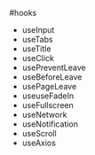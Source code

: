 #hooks

- useInput
- useTabs
- useTitle
- useClick
- usePreventLeave
- useBeforeLeave
- usePageLeave
- useuseFadeIn
- useFullscreen
- useNetwork
- useNotification
- useScroll
- useAxios
